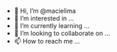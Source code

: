 - 👋 Hi, I’m @macielima
- 👀 I’m interested in ...
- 🌱 I’m currently learning ...
- 💞️ I’m looking to collaborate on ...
- 📫 How to reach me ...

<!---
macielima/macielima is a ✨ special ✨ repository because its `README.md` (this file) appears on your GitHub profile.
You can click the Preview link to take a look at your changes.
--->
